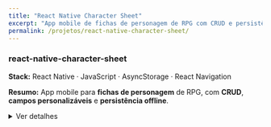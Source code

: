 ```yaml
---
title: "React Native Character Sheet"
excerpt: "App mobile de fichas de personagem de RPG com CRUD e persistência offline (AsyncStorage)."
permalink: /projetos/react-native-character-sheet/
---
```


### react-native-character-sheet
**Stack:** React Native · JavaScript · AsyncStorage · React Navigation

**Resumo:** App mobile para **fichas de personagem** de RPG, com **CRUD**, **campos personalizáveis** e **persistência offline**.

<details>
  <summary>Ver detalhes</summary>

- **Funcionalidades:** criar, editar, duplicar e excluir fichas; filtro/busca; anotações.
- **Dados:** armazenamento local (AsyncStorage) – funciona **offline**.
- **Arquitetura:** componentes + hooks; serviços de storage; navegação por telas.
- **Boas práticas:** versionamento com Git/GitHub e README objetivo.

🔗 **Repositório:** *adicione aqui o link (ex.: https://github.com/pirulizas/react-native-character-sheet)*
</details>
